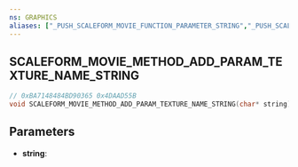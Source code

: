 ```yaml
---
ns: GRAPHICS
aliases: ["_PUSH_SCALEFORM_MOVIE_FUNCTION_PARAMETER_STRING","_PUSH_SCALEFORM_MOVIE_METHOD_PARAMETER_STRING"]
---
```

## SCALEFORM_MOVIE_METHOD_ADD_PARAM_TEXTURE_NAME_STRING

```c
// 0xBA7148484BD90365 0x4DAAD55B
void SCALEFORM_MOVIE_METHOD_ADD_PARAM_TEXTURE_NAME_STRING(char* string);
```

## Parameters
* **string**:

